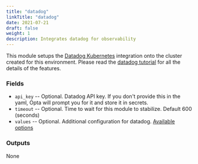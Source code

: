 ```yaml
---
title: "datadog"
linkTitle: "datadog"
date: 2021-07-21
draft: false
weight: 1
description: Integrates datadog for observability
---
```


This module setups the [Datadog Kubernetes](https://docs.datadoghq.com/agent/kubernetes/?tab=helm) integration onto
the cluster created for this environment. Please read the [datadog tutorial](/observability/datadog) for all the
details of the features.

### Fields

- `api_key` -- Optional. Datadog API key. If you don't provide this in the yaml, Opta will prompt you for it and store it in secrets.
- `timeout` -- Optional. Time to wait for this module to stabilize. Default 600 (seconds)
- `values` -- Optional. Additional configuration for datadog. [Available options](https://github.com/DataDog/helm-charts/blob/master/charts/datadog/README.md#values)

### Outputs

None

